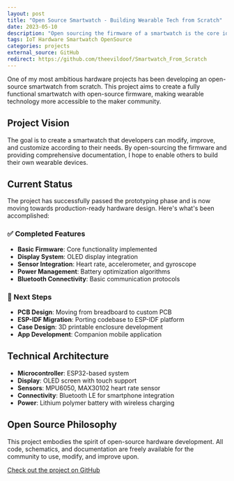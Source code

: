 ```yaml
---
layout: post
title: "Open Source Smartwatch - Building Wearable Tech from Scratch"
date: 2023-05-10
description: "Open sourcing the firmware of a smartwatch is the core idea behind this project. Currently in the prototyping phase with plans for PCB design and ESP-IDF porting."
tags: IoT Hardware Smartwatch OpenSource
categories: projects
external_source: GitHub
redirect: https://github.com/theevildoof/Smartwatch_From_Scratch
---
```


One of my most ambitious hardware projects has been developing an open-source smartwatch from scratch. This project aims to create a fully functional smartwatch with open-source firmware, making wearable technology more accessible to the maker community.

## Project Vision

The goal is to create a smartwatch that developers can modify, improve, and customize according to their needs. By open-sourcing the firmware and providing comprehensive documentation, I hope to enable others to build their own wearable devices.

## Current Status

The project has successfully passed the prototyping phase and is now moving towards production-ready hardware design. Here's what's been accomplished:

### ✅ Completed Features

- **Basic Firmware**: Core functionality implemented
- **Display System**: OLED display integration
- **Sensor Integration**: Heart rate, accelerometer, and gyroscope
- **Power Management**: Battery optimization algorithms
- **Bluetooth Connectivity**: Basic communication protocols

### 🔧 Next Steps

- **PCB Design**: Moving from breadboard to custom PCB
- **ESP-IDF Migration**: Porting codebase to ESP-IDF platform
- **Case Design**: 3D printable enclosure development
- **App Development**: Companion mobile application

## Technical Architecture

- **Microcontroller**: ESP32-based system
- **Display**: OLED screen with touch support
- **Sensors**: MPU6050, MAX30102 heart rate sensor
- **Connectivity**: Bluetooth LE for smartphone integration
- **Power**: Lithium polymer battery with wireless charging

## Open Source Philosophy

This project embodies the spirit of open-source hardware development. All code, schematics, and documentation are freely available for the community to use, modify, and improve upon.

[Check out the project on GitHub](https://github.com/theevildoof/Smartwatch_From_Scratch)